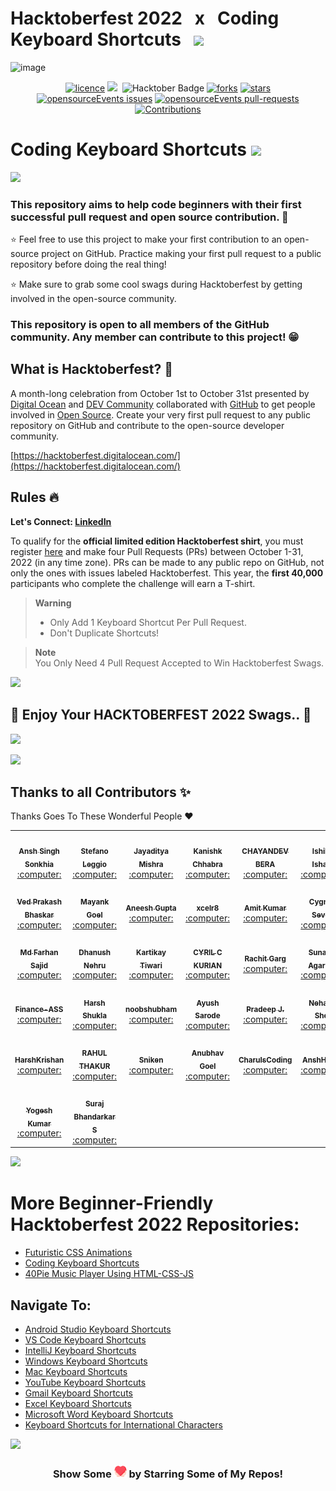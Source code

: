 # Hacktoberfest 2022 &nbsp; x &nbsp; Coding Keyboard Shortcuts  &nbsp;    ![](https://img.shields.io/badge/-Hacktoberfest_2022-darkred?style=flat&logo=Hacktoberfest&logoColor=white)&nbsp;
![image](https://github.com/AnshSinghSonkhia/Coding-Keyboard-Shortcuts/blob/main/hacktoberfest.png)

<!--
![image](https://user-images.githubusercontent.com/70385488/192114009-0830321a-d227-4a4d-8411-6c03b54d7ce6.png)
-->

<div align="center">

<!--[![Open Source Love](https://firstcontributions.github.io/open-source-badges/badges/open-source-v1/open-source.svg)](https://github.com/AnshSinghSonkhia/Coding-Keyboard-Shortcuts)-->
<!--<img src="https://img.shields.io/static/v1?label=%E2%AD%90&message=If%20Useful&style=style=flat&color=BC4E99" alt="Star Badge"/>-->

<a href="https://github.com/AnshSinghSonkhia/Coding-Keyboard-Shortcuts/blob/master/LICENSE" target="blank"><img src="https://img.shields.io/github/license/AnshSinghSonkhia/Coding-Keyboard-Shortcuts?style=flat" alt="licence"/></a>
![](https://img.shields.io/badge/-Good_First_Issue-blue?style=flat&logo=&logoColor=black)&nbsp;
<img src="https://img.shields.io/badge/Hacktoberfest-2022-blueviolet" alt="Hacktober Badge"/>
<a href="https://github.com/AnshSinghSonkhia/Coding-Keyboard-Shortcuts/fork" target="blank"><img src="https://img.shields.io/github/forks/AnshSinghSonkhia/Coding-Keyboard-Shortcuts?style=flat" alt="forks"/></a>
<a href="https://github.com/AnshSinghSonkhia/Coding-Keyboard-Shortcuts/stargazers" target="blank"><img src="https://img.shields.io/github/stars/AnshSinghSonkhia/Coding-Keyboard-Shortcuts?style=flat" alt="stars"/></a>
<a href="https://github.com/AnshSinghSonkhia/Coding-Keyboard-Shortcuts/issues?q=is%3Aissue+" target="blank"><img src="https://img.shields.io/github/issues/AnshSinghSonkhia/Coding-Keyboard-Shortcuts?style=flat-square" alt="opensourceEvents issues"/></a>
<a href="https://github.com/AnshSinghSonkhia/Coding-Keyboard-Shortcuts/pulls?q=is%3Apr" target="blank"><img src="https://img.shields.io/github/issues-pr/AnshSinghSonkhia/Coding-Keyboard-Shortcuts?style=flat-square" alt="opensourceEvents pull-requests"/></a>
<a href="https://github.com/AnshSinghSonkhia"><img src="https://img.shields.io/badge/Contributions-welcome-green.svg?style=flat&logo=github" alt="Contributions" /></a>

</div>

# Coding Keyboard Shortcuts   <img src="https://media.giphy.com/media/WUlplcMpOCEmTGBtBW/giphy.gif" width="50">

![](https://i.imgur.com/waxVImv.png)



### This repository aims to help code beginners with their first successful pull request and open source contribution. :partying_face:

:star: Feel free to use this project to make your first contribution to an open-source project on GitHub. Practice making your first pull request to a public repository before doing the real thing!

:star: Make sure to grab some cool swags during Hacktoberfest by getting involved in the open-source community.

### This repository is open to all members of the GitHub community. Any member can contribute to this project! :grin:

## What is Hacktoberfest? :thinking:
A month-long celebration from October 1st to October 31st presented by [Digital Ocean](https://hacktoberfest.digitalocean.com/) and [DEV Community](https://dev.to/) collaborated with [GitHub](https://github.com/blog/2433-celebrate-open-source-this-october-with-hacktoberfest) to get people involved in [Open Source](https://github.com/open-source). Create your very first pull request to any public repository on GitHub and contribute to the open-source developer community.

[https://hacktoberfest.digitalocean.com/](https://hacktoberfest.digitalocean.com/)

## Rules :fire:

<b>Let's Connect: [LinkedIn](https://www.linkedin.com/in/anshsinghsonkhia/)</b>

To qualify for the __official limited edition Hacktoberfest shirt__, you must register [here](https://hacktoberfest.digitalocean.com/) and make four Pull Requests (PRs) between October 1-31, 2022 (in any time zone). PRs can be made to any public repo on GitHub, not only the ones with issues labeled Hacktoberfest. This year, the __first 40,000__ participants who complete the challenge will earn a T-shirt.




> **Warning** <br>
> * Only Add 1 Keyboard Shortcut Per Pull Request. <br>
> * Don't Duplicate Shortcuts!

> **Note** <br>
> You Only Need 4 Pull Request Accepted to Win Hacktoberfest Swags.

![](https://i.imgur.com/waxVImv.png)


## 🧁 Enjoy Your HACKTOBERFEST 2022 Swags.. 👕
![](https://go.kotisdesign.com/wp-content/uploads/2020/02/digital-ocean-map.jpg)

![](https://i.imgur.com/waxVImv.png)



## Thanks to all Contributors ✨

Thanks Goes To These Wonderful People ❤ <!--([emoji key](https://allcontributors.org/docs/en/emoji-key)):-->

<!-- ALL-CONTRIBUTORS-LIST:START - Do not remove or modify this section -->
<!-- prettier-ignore-start -->
<!-- markdownlint-disable -->
<table>
  <tbody>
    <tr>
      <td align="center"><a href="https://github.com/AnshSinghSonkhia"><img src="https://avatars.githubusercontent.com/u/110414565?v=4?s=100" width="100px;" alt=""/><br /><sub><b>Ansh Singh Sonkhia</b></sub><br> :computer: </a></td>
      <td align="center"><a href="https://github.com/stefanoleggio"><img src="https://avatars.githubusercontent.com/u/27731046?v=4?s=100" width="100px;" alt=""/><br /><sub><b>Stefano Leggio</b></sub><br> :computer: </a></td>
      <td align="center"><a href="https://github.com/JayM2510"><img src="https://avatars.githubusercontent.com/u/111730373?v=4?s=100" width="100px;" alt=""/><br /><sub><b>Jayaditya Mishra</b></sub><br> :computer: </a></td>
      <td align="center"><a href="https://github.com/mrkc2303"><img src="https://avatars.githubusercontent.com/u/67221487?v=4?s=100" width="100px;" alt=""/><br /><sub><b>Kanishk Chhabra</b></sub><br> :computer: </a></td>   
      <td align="center"><a href="https://github.com/Chayandev"><img src="https://avatars.githubusercontent.com/u/91884990?v=4?s=100" width="100px;" alt=""/><br /><sub><b>CHAYANDEV BERA</b></sub><br> :computer: </a></td>
      <td align="center"><a href="https://github.com/ishani-1255"><img src="https://avatars.githubusercontent.com/u/112965737?v=4?s=100" width="100px;" alt=""/><br /><sub><b>Ishika Ishani</b></sub><br> :computer: </a></td>
    </tr>
    <tr>
      <td align="center"><a href="https://github.com/iamvpbhaskar"><img src="https://avatars.githubusercontent.com/u/56016547?v=4?s=100" width="100px;" alt=""/><br /><sub><b>Ved Prakash Bhaskar</b></sub><br> :computer: </a></td>
      <td align="center"><a href="https://github.com/yellowberard"><img src="https://avatars.githubusercontent.com/u/82977727?v=4?s=100" width="100px;" alt=""/><br /><sub><b>Mayank Goel</b></sub><br> :computer: </a></td>
      <td align="center"><a href="https://github.com/aneeshgupta25"><img src="https://avatars.githubusercontent.com/u/77202061?v=4?s=100" width="100px;" alt=""/><br /><sub><b>Aneesh Gupta</b></sub><br> :computer: </a></td>
      <td align="center"><a href="https://github.com/xcelr8"><img src="https://avatars.githubusercontent.com/u/19795313?v=4?s=100" width="100px;" alt=""/><br /><sub><b>xcelr8</b></sub><br> :computer: </a></td>
      <td align="center"><a href="https://github.com/amity7"><img src="https://avatars.githubusercontent.com/u/56017898?v=4?s=100" width="100px;" alt=""/><br /><sub><b>Amit Kumar</b></sub><br> :computer: </a></td>
      <td align="center"><a href="https://github.com/cygnu7"><img src="https://avatars.githubusercontent.com/u/44861895?v=4?s=100" width="100px;" alt=""/><br /><sub><b>Cygnus Seven</b></sub><br> :computer: </a></td>
    </tr>
    <tr>
      <td align="center"><a href="https://github.com/Farhan-2222"><img src="https://avatars.githubusercontent.com/u/87274221?v=4?s=100" width="100px;" alt=""/><br /><sub><b>Md Farhan Sajid</b></sub><br> :computer: </a></td>
      <td align="center"><a href="https://github.com/DhanushNehru"><img src="https://avatars.githubusercontent.com/u/22955675?v=4?s=100" width="100px;" alt=""/><br /><sub><b>Dhanush Nehru</b></sub><br> :computer: </a></td>
     <td align="center"><a href="https://github.com/ishtails"><img src="https://avatars.githubusercontent.com/u/96720944?v=4?s=100" width="100px;" alt=""/><br /><sub><b>Kartikay Tiwari</b></sub><br> :computer: </a></td>
     <td align="center"><a href="https://github.com/cyrilckurian"><img src="https://avatars.githubusercontent.com/u/74858827?v=4?s=100" width="100px;" alt=""/><br /><sub><b>CYRIL C KURIAN</b></sub><br> :computer: </a></td>
     <td align="center"><a href="https://github.com/RachitGarg-12"><img src="https://avatars.githubusercontent.com/u/87380094?v=4?s=100" width="100px;" alt=""/><br /><sub><b>Rachit Garg</b></sub><br> :computer: </a></td>
     <td align="center"><a href="https://github.com/Sunainacode"><img src="https://avatars.githubusercontent.com/u/56354115?v=4?s=100" width="100px;" alt=""/><br /><sub><b>Sunaina Agarwal</b></sub><br> :computer: </a></td>
    </tr>
    <tr>
      <td align="center"><a href="https://github.com/Finance-ASS"><img src="https://avatars.githubusercontent.com/u/114765106?v=4?s=100" width="100px;" alt=""/><br /><sub><b>Finance-ASS</b></sub><br> :computer: </a></td>
      <td align="center"><a href="https://github.com/Harsh97x"><img src="https://avatars.githubusercontent.com/u/71343199?v=4?s=100" width="100px;" alt=""/><br /><sub><b>Harsh Shukla</b></sub><br> :computer: </a></td>
      <td align="center"><a href="https://github.com/noobshubham"><img src="https://avatars.githubusercontent.com/u/55689986?v=4?s=100" width="100px;" alt=""/><br /><sub><b>noobshubham</b></sub><br> :computer: </a></td>
      <td align="center"><a href="https://github.com/AyushSarode"><img src="https://avatars.githubusercontent.com/u/72145248?v=4?s=100" width="100px;" alt=""/><br /><sub><b>Ayush Sarode</b></sub><br> :computer: </a></td>
      <td align="center"><a href="https://github.com/sam5epi0l"><img src="https://avatars.githubusercontent.com/u/68191144?v=4?s=100" width="100px;" alt=""/><br /><sub><b>Pradeep J.</b></sub><br> :computer: </a></td>
      <td align="center"><a href="https://github.com/hoplite2000"><img src="https://avatars.githubusercontent.com/u/59353407?v=4?s=100" width="100px;" alt=""/><br /><sub><b>Nehal N Shet</b></sub><br> :computer: </a></td>
    </tr>
    <tr>
      <td align="center"><a href="https://github.com/HarshKrishan"><img src="https://avatars.githubusercontent.com/u/88625534?v=4?s=100" width="100px;" alt=""/><br /><sub><b>HarshKrishan</b></sub><br> :computer: </a></td>
      <td align="center"><a href="https://github.com/rahulthakur19"><img src="https://avatars.githubusercontent.com/u/76059700?v=4?s=100" width="100px;" alt=""/><br /><sub><b>RAHUL THAKUR</b></sub><br> :computer: </a></td>
      <td align="center"><a href="https://github.com/snikenbusper"><img src="https://avatars.githubusercontent.com/u/44520594?v=4?s=100" width="100px;" alt=""/><br /><sub><b>Sniken</b></sub><br> :computer: </a></td>
      <td align="center"><a href="https://github.com/anubhav047"><img src="https://avatars.githubusercontent.com/u/91625106?v=4?s=100" width="100px;" alt=""/><br /><sub><b>Anubhav Goel</b></sub><br> :computer: </a></td>
      <td align="center"><a href="https://github.com/CharuIsCoding"><img src="https://avatars.githubusercontent.com/u/91822081?v=4?s=100" width="100px;" alt=""/><br /><sub><b>CharuIsCoding</b></sub><br> :computer: </a></td>
      <td align="center"><a href="https://github.com/AnshHacks"><img src="https://avatars.githubusercontent.com/u/91717674?v=4?s=100" width="100px;" alt=""/><br /><sub><b>AnshHacks</b></sub><br> :computer: </a></td>
    </tr>
    <tr>
      <td align="center"><a href="https://github.com/kumaryogesh17"><img src="https://avatars.githubusercontent.com/u/82561880?v=4?s=100" width="100px;" alt=""/><br /><sub><b>Yogesh Kumar</b></sub><br> :computer: </a></td>
      <td align="center"><a href="https://github.com/Suraj-Bhandarkar-S"><img src="https://avatars.githubusercontent.com/u/42907076?v=4?s=100" width="100px;" alt=""/><br /><sub><b>Suraj Bhandarkar S</b></sub><br> :computer: </a></td>
<!--      <td align="center"><a href="https://github.com/rahulthakur19"><img src="https://avatars.githubusercontent.com/u/76059700?v=4?s=100" width="100px;" alt=""/><br /><sub><b>RAHUL THAKUR</b></sub><br> :computer: </a></td>
      <td align="center"><a href="https://github.com/snikenbusper"><img src="https://avatars.githubusercontent.com/u/44520594?v=4?s=100" width="100px;" alt=""/><br /><sub><b>Sniken</b></sub><br> :computer: </a></td>
      <td align="center"><a href="https://github.com/anubhav047"><img src="https://avatars.githubusercontent.com/u/91625106?v=4?s=100" width="100px;" alt=""/><br /><sub><b>Anubhav Goel</b></sub><br> :computer: </a></td>
      <td align="center"><a href="https://github.com/AnshHacks"><img src="https://avatars.githubusercontent.com/u/91717674?v=4?s=100" width="100px;" alt=""/><br /><sub><b>AnshHacks</b></sub><br> :computer: </a></td>-->
    </tr>
  </tbody>
</table>


![](https://i.imgur.com/waxVImv.png)

# More Beginner-Friendly Hacktoberfest 2022 Repositories:
- [Futuristic CSS Animations](https://github.com/AnshSinghSonkhia/Futuristic-CSS-Animations)
- [Coding Keyboard Shortcuts](https://github.com/AnshSinghSonkhia/Coding-Keyboard-Shortcuts)
- [40Pie Music Player Using HTML-CSS-JS](https://github.com/AnshSinghSonkhia/40Pie-Music-Player-Website)


## Navigate To:
  * [Android Studio Keyboard Shortcuts](https://github.com/AnshSinghSonkhia/Coding-Keyboard-Shortcuts/blob/main/Android%20Studio%20Shortcuts.md)
  * [VS Code Keyboard Shortcuts](https://github.com/AnshSinghSonkhia/Coding-Keyboard-Shortcuts/blob/main/VS%20Code%20Shortcuts.md)
  * [IntelliJ Keyboard Shortcuts](https://github.com/AnshSinghSonkhia/Coding-Keyboard-Shortcuts/blob/main/IntelliJ%20Shortcuts.md)
  * [Windows Keyboard Shortcuts](https://github.com/AnshSinghSonkhia/Coding-Keyboard-Shortcuts/blob/main/Windows%20Keyboard%20Shortcuts.md)
  * [Mac Keyboard Shortcuts](https://github.com/AnshSinghSonkhia/Coding-Keyboard-Shortcuts/blob/main/Mac%20Keyboard%20Shortcuts.md)
  * [YouTube Keyboard Shortcuts](https://github.com/AnshSinghSonkhia/Coding-Keyboard-Shortcuts/blob/main/YouTube%20Keyboard%20Shortcuts.md)
  * [Gmail Keyboard Shortcuts](https://github.com/AnshSinghSonkhia/Coding-Keyboard-Shortcuts/blob/main/Gmail%20Keyboard%20Shortcuts.md)
  * [Excel Keyboard Shortcuts](https://github.com/AnshSinghSonkhia/Coding-Keyboard-Shortcuts/blob/main/Excel%20Keyboard%20Shortcuts.md)
  * [Microsoft Word Keyboard Shortcuts](https://github.com/AnshSinghSonkhia/Coding-Keyboard-Shortcuts/blob/main/Microsoft%20Word%20Shortcuts.md)
  * [Keyboard Shortcuts for International Characters](https://github.com/AnshSinghSonkhia/Coding-Keyboard-Shortcuts/blob/main/Keyboard%20Shortcuts%20for%20International%20Characters.md)


<!--
## Thanks to all contributors ❤

 <a href = "https://github.com/AnshSinghSonkhia/Coding-Keyboard-Shortcuts/graphs/contributors">
   <img src = "https://contrib.rocks/image?repo=AnshSinghSonkhia/Coding-Keyboard-Shortcuts"/>
 </a>
-->



![](https://i.imgur.com/waxVImv.png)

<div align="center">

<h3> Show Some <img src="https://github.com/AnshSinghSonkhia/AnshSinghSonkhia/blob/main/icons/love.png" title="Love" alt="Love" width="20" height="20"/> by Starring Some of My Repos! </h3>

</div>
